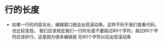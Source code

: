 <!--
 * @Description: 行的长度
 * @Author: shenxf
 * @Date: 2019-03-22 16:31:01
 -->
# 行的长度

- 如果一行的内容太长，编辑窗口就会出现滚动条。这样不利于我们查看代码，也比较变扭。
我们应该规定我们一行的长度不要超过80个字符。超过80个字符应该折行。这是因为很多编辑是
在80个字符以后出现滚动条